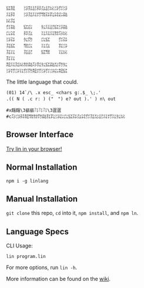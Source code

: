 ```
㌮㌕　　㌡㌟㍈㌇㌴㍈㍖㌄㌽㌡
㍊㌇　　㌡㍃㍊㍌㌖㌲㌠㌶㌫㌚
㍖㍃　　　　　　　　　　　　
㌽㌚　　㌮㌫　　㍔㍊㍈㌮㌡㌚
㌭㌶　　㌇㌴　　㍑㍊㍊㌗㌂㍖
㌡㌲　　㍔㌙　　㌭㌮　　㌽㌲
㍃㌮　　㌖㌭　　㍑㌴　　㌟㌄
㍃㍑　　㍃㍈　　㌮㌖　　㍑㍖
㌟㍑　　　　　　　　　　　　
㌕㍊㍃㍖㌗㌚㌂㌟㍔㌮㌚㍇㌙㍔
㌡㍌㌄㍑㌽㌙㌕㍌㌡㌽㌄㌫㌕㌮
```

The little language that could.

```
(01) 14`/\ .x esc_ <chars g:.$_ \;.'
.(( N ( .c r: ) ("　") e? out ).' ) n\ out

#x㿳㿳\3㼳㼳㌳㌳㌳\3㿿㿿
#c㌂㌄㌇㌕㌖㌗㌙㌚㌟㌠㌡㌫㌭㌮㌲㌴㌶㌽㍃㍇㍈㍊㍌㍑㍔㍖
```

## Browser Interface

[Try lin in your browser!](https://replit.com/@molarmanful/try-lin)

## Normal Installation

    npm i -g linlang

## Manual Installation

`git clone` this repo, `cd` into it, `npm install`, and `npm ln`.

## Language Specs

CLI Usage:

    lin program.lin

For more options, run `lin -h`.

More information can be found on the [wiki](https://github.com/molarmanful/lin/wiki).